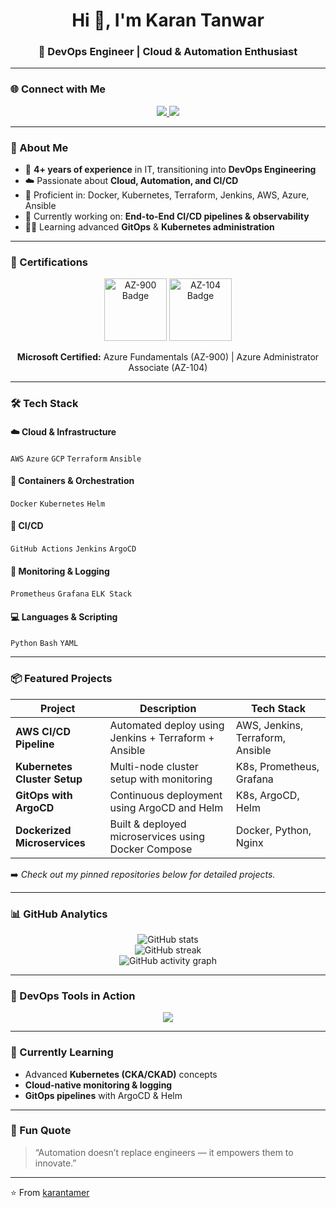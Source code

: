 <!-- DevOps Professional GitHub Profile README -->

<h1 align="center">Hi 👋, I'm Karan Tanwar</h1>
<h3 align="center">🚀 DevOps Engineer | Cloud & Automation Enthusiast</h3>

---

### 🌐 Connect with Me
<p align="center">
  <a href="https://linkedin.com/in/karantanwar01" target="_blank">
    <img src="https://img.shields.io/badge/LinkedIn-%230077B5.svg?style=for-the-badge&logo=linkedin&logoColor=white"/>
  </a>
  <a href="mailto:karantamer75@gmail.com">
    <img src="https://img.shields.io/badge/Email-D14836?style=for-the-badge&logo=gmail&logoColor=white"/>
  </a>
</p>

---

### 🧠 About Me
- 💼 **4+ years of experience** in IT, transitioning into **DevOps Engineering**
- ☁️ Passionate about **Cloud, Automation, and CI/CD**
- 🧰 Proficient in: Docker, Kubernetes, Terraform, Jenkins, AWS, Azure, Ansible
- 🧩 Currently working on: **End-to-End CI/CD pipelines & observability**
- 🧑‍💻 Learning advanced **GitOps** & **Kubernetes administration**

---

### 🏅 Certifications
<p align="center">
  <img src="https://images.credly.com/size/140x140/images/63316b60-f62b-4f4d-9b12-2b52c9bfe0c8/Microsoft_Azure_Fundamentals.png" width="100" height="100" alt="AZ-900 Badge"/>
  <img src="https://images.credly.com/size/140x140/images/f39e1dc0-85d2-4f12-8b6d-76b7cf9e6e4a/Microsoft_Azure_Administrator_Associate.png" width="100" height="100" alt="AZ-104 Badge"/>
</p>

<p align="center">
  <b>Microsoft Certified:</b> Azure Fundamentals (AZ-900) | Azure Administrator Associate (AZ-104)
</p>

---

### 🛠️ Tech Stack

#### ☁️ Cloud & Infrastructure
`AWS` `Azure` `GCP` `Terraform` `Ansible`

#### 🐳 Containers & Orchestration
`Docker` `Kubernetes` `Helm`

#### 🚀 CI/CD
`GitHub Actions` `Jenkins` `ArgoCD`

#### 🧩 Monitoring & Logging
`Prometheus` `Grafana` `ELK Stack`

#### 💻 Languages & Scripting
`Python` `Bash` `YAML`

---

### 📦 Featured Projects

| Project | Description | Tech Stack |
|----------|--------------|------------|
| **AWS CI/CD Pipeline** | Automated deploy using Jenkins + Terraform + Ansible | AWS, Jenkins, Terraform, Ansible |
| **Kubernetes Cluster Setup** | Multi-node cluster setup with monitoring | K8s, Prometheus, Grafana |
| **GitOps with ArgoCD** | Continuous deployment using ArgoCD and Helm | K8s, ArgoCD, Helm |
| **Dockerized Microservices** | Built & deployed microservices using Docker Compose | Docker, Python, Nginx |

➡️ *Check out my pinned repositories below for detailed projects.*

---

### 📊 GitHub Analytics

<p align="center">
  <img src="https://github-readme-stats.vercel.app/api?username=karantamer&show_icons=true&theme=tokyonight" alt="GitHub stats" />
  <br/>
  <img src="https://github-readme-streak-stats.herokuapp.com/?user=karantamer&theme=tokyonight" alt="GitHub streak"/>
  <br/>
  <img src="https://github-readme-activity-graph.vercel.app/graph?username=karantamer&theme=react-dark" alt="GitHub activity graph"/>
</p>

---

### 🧩 DevOps Tools in Action
<p align="center">
  <img src="https://skillicons.dev/icons?i=aws,azure,gcp,docker,kubernetes,jenkins,terraform,ansible,linux,bash,githubactions,prometheus,grafana,python" />
</p>

---

### 🧠 Currently Learning
- Advanced **Kubernetes (CKA/CKAD)** concepts
- **Cloud-native monitoring & logging**
- **GitOps pipelines** with ArgoCD & Helm

---

### 💬 Fun Quote
> “Automation doesn’t replace engineers — it empowers them to innovate.”

---

⭐️ From [karantamer](https://github.com/karantamer)

